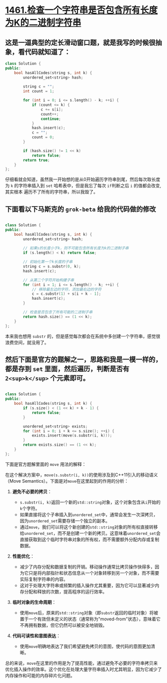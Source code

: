 # [1461.检查一个字符串是否包含所有长度为K的二进制字符串](https://leetcode.cn/problems/check-if-a-string-contains-all-binary-codes-of-size-k/description/)

## 这是一道典型的定长滑动窗口题，就是我写的时候很抽象，看代码就知道了：

```cpp
class Solution {
public:
    bool hasAllCodes(string s, int k) {
        unordered_set<string> hash;
    
        string c = "";
        int count = 1;

        for (int i = 0; i <= s.length() - k; ++i) {
            if (count <= k) {
                c += s[i];
                count++;
                continue;
            }
            hash.insert(c);
            c = "";
            count = 0;
        }

        if (hash.size() != 1 << k) 
            return false;
        return true;
    }
};

```
仔细看就会知道，虽然我一开始想的是从0开始遍历字符串到尾，然后每次取长度为 `k` 的字符串插入到 `set` 哈希表中，但是我忘了每次 `if`判断之后 `i` 的值都会改变,其实根本
遍历不了所有的字符串，所以我毁了。

## 下面看以下马斯克的 `grok-beta` 给我的代码做的修改

```cpp

class Solution {
public:
    bool hasAllCodes(string s, int k) {
        unordered_set<string> hash;
        
        // 如果s的长度小于k，则不可能包含所有长度为k的二进制子串
        if (s.length() < k) return false;

        // 初始化第一个k长度的子串
        string c = s.substr(0, k);
        hash.insert(c);

        // 从第二个字符开始构建子串
        for (int i = 1; i <= s.length() - k; ++i) {
            // 移除最左边的字符，添加最右边的字符
            c = c.substr(1) + s[i + k - 1];
            hash.insert(c);
        }

        // 检查是否包含了所有可能的二进制子串
        return hash.size() == (1 << k);
    }
};

```
本来我也想用 `substr` 的，但是感觉每次都会在系统中多创建一个字符串，感觉很浪费空间，就没用了。

## 然后下面是官方的题解之一，思路和我是一模一样的，都是存到 `set` 里面，然后遍历，判断是否有 `2<sup>k</sup>` 个元素即可。

```cpp

class Solution {
public:
    bool hasAllCodes(string s, int k) {
        if (s.size() < (1 << k) + k - 1) {
            return false;
        }

        unordered_set<string> exists;
        for (int i = 0; i + k <= s.size(); ++i) {
            exists.insert(move(s.substr(i, k)));
        }
        return exists.size() == (1 << k);
    }
};
```

下面是官方题解里面的 `move` 用法的解释：

在这个解决方案中，`move(s.substr(i, k))`的使用涉及到C++11引入的移动语义（Move Semantics）。下面是对`move`在这里起到的作用的分析：

1. **避免不必要的拷贝**：
   - `s.substr(i, k)`返回一个新的`std::string`对象，这个对象包含从`i`开始的`k`个字符。
   - 如果直接将这个子串插入到`unordered_set`中，通常会发生一次深拷贝，因为`unordered_set`需要存储一个独立的副本。
   - 通过`move`，我们可以将这个新创建的`std::string`对象的所有权直接转移给`unordered_set`，而不是创建一个新的拷贝。这意味着`unordered_set`会直接获取到这个临时字符串对象的所有权，而不需要额外分配内存或复制数据。

2. **性能优化**：
   - 减少了内存分配和数据复制的开销。移动操作通常比拷贝操作快得多，因为它只是将内部指针和状态信息从一个对象转移到另一个对象，而不需要实际复制字符串的内容。
   - 这对于处理大字符串或频繁的插入操作尤其重要，因为它可以显著减少内存分配和释放的次数，提高程序的运行效率。

3. **临时对象的生命周期**：
   - 使用`move`后，原来的`std::string`对象（即`substr`返回的临时对象）将被置于一个有效但未定义的状态（通常称为"moved-from"状态），意味着它不再拥有数据，但它仍然可以被安全地销毁。

4. **代码可读性和意图表达**：
   - 使用`move`明确地表达了我们希望避免拷贝的意图，使代码的意图更加清晰。

总的来说，`move`在这里的作用是为了提高性能，通过避免不必要的字符串拷贝来优化插入操作的效率。这个优化在处理大量字符串插入时尤其明显，因为它减少了内存操作和可能的内存碎片化问题。
